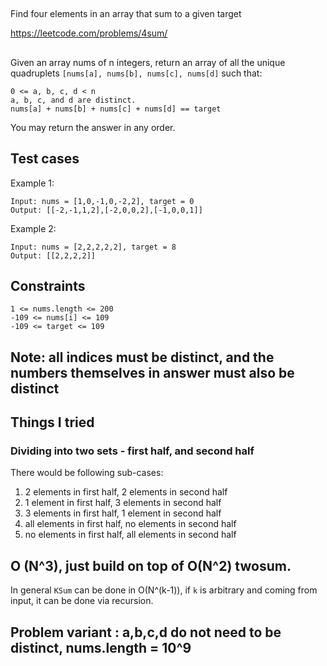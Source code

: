 

##

Find four elements in an array that sum to a given target

https://leetcode.com/problems/4sum/

##

Given an array nums of n integers, return an array of all the unique quadruplets `[nums[a], nums[b], nums[c], nums[d]` such that:
```
0 <= a, b, c, d < n
a, b, c, and d are distinct.
nums[a] + nums[b] + nums[c] + nums[d] == target
```
You may return the answer in any order.

## Test cases

Example 1:
```
Input: nums = [1,0,-1,0,-2,2], target = 0
Output: [[-2,-1,1,2],[-2,0,0,2],[-1,0,0,1]]
```
Example 2:
```
Input: nums = [2,2,2,2,2], target = 8
Output: [[2,2,2,2]]
```

## Constraints

```
1 <= nums.length <= 200
-109 <= nums[i] <= 109
-109 <= target <= 109
```

## Note: all indices must be distinct, and the numbers themselves in answer must also be distinct

## Things I tried

### Dividing into two sets - first half, and second half

There would be following sub-cases:
1. 2 elements in first half, 2 elements in second half
2. 1 element in first half, 3 elements in second half
3. 3 elements in first half, 1 element in second half
4. all elements in first half, no elements in second half
5. no elements in first half, all elements in second half

## O (N^3), just build on top of O(N^2) twosum.

In general `KSum` can be done in O(N^(k-1)), if `k` is arbitrary and coming from input, it can be done via recursion.

## Problem variant : a,b,c,d do not need to be distinct, nums.length = 10^9

